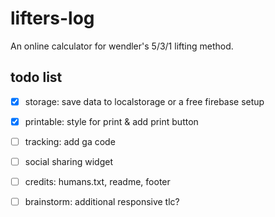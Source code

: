 # lifters-log
An online calculator for wendler's 5/3/1 lifting method.

## todo list
* [x] storage: save data to localstorage or a free firebase setup
* [x] printable: style for print & add print button
* [ ] tracking: add ga code
* [ ] social sharing widget
* [ ] credits: humans.txt, readme, footer
* [ ] brainstorm: additional responsive tlc?

